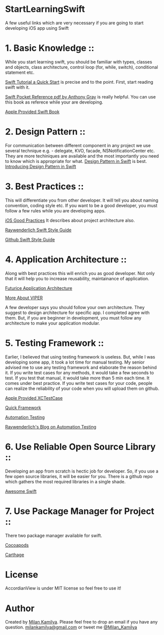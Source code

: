 # StartLearningSwift
A few useful links which are very necessary if you are going to start developing iOS app using Swift

# 1. Basic Knowledge ::
  While you start learning swift, you should be familiar with types, classes and objects, class architecture, control loop (for, while, switch), conditional statement etc. 
  
  [Swift Tutorial a Quick Start](http://www.raywenderlich.com/74438/swift-tutorial-a-quick-start ) is precise and to the point. First, start reading swift with it. 
  
  [Swift Pocket Reference pdf by Anthony Gray](http://shop.oreilly.com/product/0636920035640.do) is really helpful. You can use this book as referece while your are developing.
  
  [Apple Provided Swift Book](https://itunes.apple.com/us/book/swift-programming-language/id881256329?mt=11&ign-mpt=uo%3D8)
  
# 2. Design Pattern ::
  For communication between different component in any project we use several technique e.g. - delegate, KVO, facade, NSNotificationCenter etc. They are more techiniques are available and the most importantly you need to know which is appropriate for what. 
  [Design Pattern in Swift](https://github.com/ochococo/Design-Patterns-In-Swift) is best.
  [Introducing Design Pattern in Swift](http://www.raywenderlich.com/86477/introducing-ios-design-patterns-in-swift-part-1 )

# 3. Best Practices ::
  This will differentiate you from other developer. It will tell you about naming convention, coding style etc. If you want to be a good developer, you must follow a few rules while you are developing apps.
  
  [iOS Good Practices](https://github.com/futurice/ios-good-practices) It describes about project architecture also.
  
  [Raywenderlich Swift Style Guide](https://github.com/raywenderlich/swift-style-guide )
  
  [Github Swift Style Guide](https://github.com/github/swift-style-guide)
  
# 4. Application Architecture ::
  Along with best practices this will enrich you as good developer. Not only that it will help you to increase reusability, maintainance of application.
  
  [Futurice Application Architecture](https://github.com/futurice/ios-good-practices#architecture)
  
  [More About VIPER](https://medium.com/brigade-engineering/brigades-experience-using-an-mvc-alternative-36ef1601a41f )
  
  A few developer says you should follow your own architecture. They suggest to design architecture for specific app. I completed agree with them. But, if you are beginner in development, you must follow any architecture to make your application modular.
  
# 5. Testing Framework ::
  Earlier, I believed that using testing framework is useless. But, while I was developing some app, it took a lot time for manual testing. My senior advised me to use any testing framework and elaborate the reason behind it. If you write test cases for any methods, it would take a few seconds to test. If you test that manual, it would take more than 5 min each time. It comes under best practice. If you write test cases for your code, people can realize the reliability of your code when you will upload them on github.
  
  [Apple Provided XCTestCase](https://developer.apple.com/library/ios/documentation/DeveloperTools/Conceptual/testing_with_xcode/testing_3_writing_test_classes/testing_3_writing_test_classes.html)
  
  [Quick Framework](https://github.com/Quick/Quick)
  
  [Automation Testing](http://code.tutsplus.com/tutorials/introduction-to-ios-testing-with-ui-automation--cms-22730)
  
  [Raywenderlich's Blog on Automation Testing](http://www.raywenderlich.com/22590/beginning-automated-testing-with-xcode-part-12)
  
# 6. Use Reliable Open Source Library ::
  Developing an app from scratch is hectic job for developer. So, if you use a few open source libraries, it will be easier for you. There is a github repo which gathers the most required libraries in a single shade.
  
  [Awesome Swift](https://github.com/Wolg/awesome-swift)
  
# 7. Use Package Manager for Project ::
  There two package manager available for swift.
  
  [Cocoapods](http://www.raywenderlich.com/97014/use-cocoapods-with-swift)
  
  [Carthage](http://siki.io/using-carthage/)
 
 
# License
AccordianView is under MIT license so feel free to use it!

# Author
Created by [Milan Kamilya](https://github.com/milankamilya). Please feel free to drop an email if you have any question.
milankamilya@gmail.com  or  tweet me [@Milan_Kamilya](https://twitter.com/Milan_Kamilya) 
